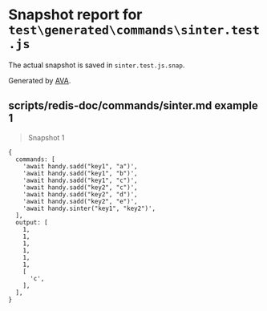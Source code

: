 # Snapshot report for `test\generated\commands\sinter.test.js`

The actual snapshot is saved in `sinter.test.js.snap`.

Generated by [AVA](https://ava.li).

## scripts/redis-doc/commands/sinter.md example 1

> Snapshot 1

    {
      commands: [
        'await handy.sadd("key1", "a")',
        'await handy.sadd("key1", "b")',
        'await handy.sadd("key1", "c")',
        'await handy.sadd("key2", "c")',
        'await handy.sadd("key2", "d")',
        'await handy.sadd("key2", "e")',
        'await handy.sinter("key1", "key2")',
      ],
      output: [
        1,
        1,
        1,
        1,
        1,
        1,
        [
          'c',
        ],
      ],
    }
